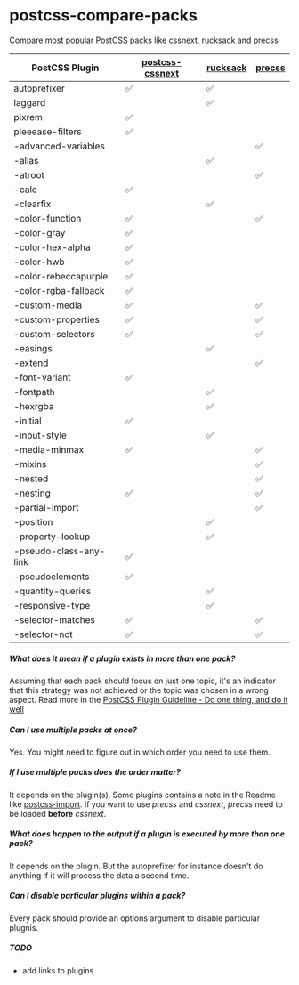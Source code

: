 # postcss-compare-packs

Compare most popular [PostCSS][1] packs like cssnext, rucksack and precss

| PostCSS Plugin         | [postcss-cssnext][2]           | [rucksack][3]                  | [precss][4]          |
| ---------------------- | ------------------------------ | ------------------------------ | -------------------- |
| autoprefixer           | :white_check_mark:             | :white_check_mark:             |                      |
| laggard                |                                | :white_check_mark:             |                      |
| pixrem                 | :white_check_mark:             |                                |                      |
| pleeease-filters       | :white_check_mark:             |                                |                      |
| -advanced-variables    |                                |                                |  :white_check_mark:  |
| -alias                 |                                | :white_check_mark:             |                      |
| -atroot                |                                |                                |  :white_check_mark:  |
| -calc                  | :white_check_mark:             |                                |                      |
| -clearfix              |                                | :white_check_mark:             |                      |
| -color-function        | :white_check_mark:             |                                | :white_check_mark:   |
| -color-gray            | :white_check_mark:             |                                |                      |
| -color-hex-alpha       | :white_check_mark:             |                                |                      |
| -color-hwb             | :white_check_mark:             |                                |                      |
| -color-rebeccapurple   | :white_check_mark:             |                                |                      |
| -color-rgba-fallback   | :white_check_mark:             |                                |                      |
| -custom-media          | :white_check_mark:             |                                | :white_check_mark:   |
| -custom-properties     | :white_check_mark:             |                                | :white_check_mark:   |
| -custom-selectors      | :white_check_mark:             |                                | :white_check_mark:   |
| -easings               |                                | :white_check_mark:             |                      |
| -extend                |                                |                                |  :white_check_mark:  |
| -font-variant          | :white_check_mark:             |                                |                      |
| -fontpath              |                                | :white_check_mark:             |                      |
| -hexrgba               |                                | :white_check_mark:             |                      |
| -initial               | :white_check_mark:             |                                |                      |
| -input-style           |                                | :white_check_mark:             |                      |
| -media-minmax          | :white_check_mark:             |                                |  :white_check_mark:  |
| -mixins                |                                |                                |  :white_check_mark:  |
| -nested                |                                |                                |  :white_check_mark:  |
| -nesting               | :white_check_mark:             |                                |  :white_check_mark:  |
| -partial-import        |                                |                                |  :white_check_mark:  |
| -position              |                                | :white_check_mark:             |                      |
| -property-lookup       |                                | :white_check_mark:             |                      |
| -pseudo-class-any-link | :white_check_mark:             |                                |                      |
| -pseudoelements        | :white_check_mark:             |                                |                      |
| -quantity-queries      |                                | :white_check_mark:             |                      |
| -responsive-type       |                                | :white_check_mark:             |                      |
| -selector-matches      | :white_check_mark:             |                                |  :white_check_mark:  |
| -selector-not          | :white_check_mark:             |                                |  :white_check_mark:  |


##### What does it mean if a plugin exists in more than one pack?

Assuming that each pack should focus on just one topic, it's an indicator that
this strategy was not achieved or the topic was chosen in a wrong aspect. Read more in the [PostCSS Plugin Guideline - Do one thing, and do it well](https://github.com/postcss/postcss/blob/master/docs/guidelines/plugin.md#12-do-one-thing-and-do-it-well)

##### Can I use multiple packs at once?

Yes.
You might need to figure out in which order you need to use them.

##### If I use multiple packs does the order matter?
It depends on the plugin(s). Some plugins contains a note in the Readme like [postcss-import](https://github.com/postcss/postcss-import). 
If you want to use _precss_ and _cssnext_, _precss_ need to be loaded __before__ _cssnext_.

##### What does happen to the output if a plugin is executed by more than one pack?

It depends on the plugin. But the autoprefixer for instance 
doesn't do anything if it will process the data a second time.

##### Can I disable particular plugins within a pack?

Every pack should provide an options argument to disable particular plugnis.


##### TODO

- add links to plugins 

[1]: https://github.com/postcss/postcss
[2]: http://cssnext.io/
[3]: http://simplaio.github.io/rucksack/
[4]: https://jonathantneal.github.io/precss/
